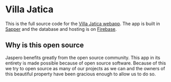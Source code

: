 # Villa Jatica
This is the full source code for the [Villa Jatica webapp](https://villa-jatica.com/).
The app is built in [Sapper](https://github.com/sveltejs/sapper) and the database and hosting is on [Firebase](https://firebase.google.com/). 

## Why is this open source 

Jaspero benefits greatly from the open source community. This app in its entirety is made possible because of open source software. Because of this we try to open source as many of our projects as we can and the owners of this beautiful property have been gracious enough to allow us to do so.
